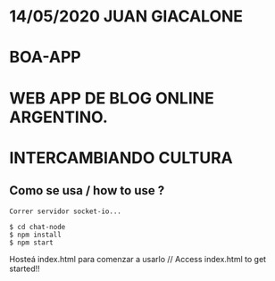 # 14/05/2020  JUAN GIACALONE
# BOA-APP
# WEB APP DE BLOG ONLINE ARGENTINO.
# INTERCAMBIANDO CULTURA


## Como se usa / how to use ? 
    Correr servidor socket-io...
```
$ cd chat-node
$ npm install
$ npm start
```

Hosteá index.html para comenzar a usarlo // Access index.html to get started!!

